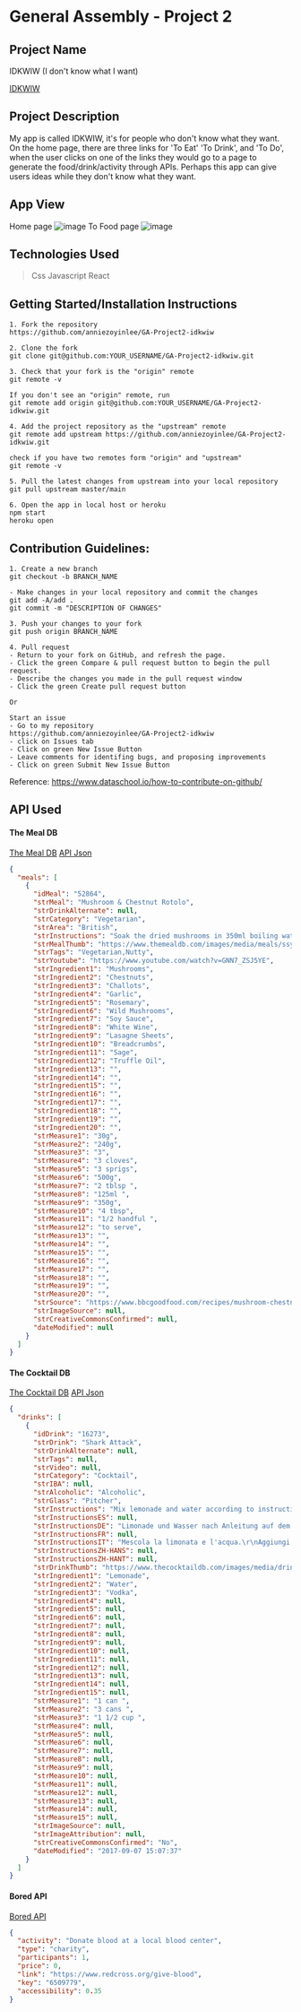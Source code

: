# General Assembly - Project 2

## Project Name
IDKWIW (I don't know what I want)

[IDKWIW](https://idkwiw-react.herokuapp.com/)

## Project Description
My app is called IDKWIW, it's for people who don't know what they want. On the home page, there are three links for 'To Eat' 'To Drink', and 'To Do', when the user clicks on one of the links they would go to a page to generate the food/drink/activity through APIs. Perhaps this app can give users ideas while they don't know what they want.

## App View
Home page
![image](https://imgur.com/dG7CYts.png)
To Food page
![image](https://imgur.com/Us4RqOZ.png)

## Technologies Used
> Css
> Javascript
> React

## Getting Started/Installation Instructions
```
1. Fork the repository
https://github.com/anniezoyinlee/GA-Project2-idkwiw

2. Clone the fork 
git clone git@github.com:YOUR_USERNAME/GA-Project2-idkwiw.git

3. Check that your fork is the "origin" remote
git remote -v 

If you don't see an "origin" remote, run
git remote add origin git@github.com:YOUR_USERNAME/GA-Project2-idkwiw.git

4. Add the project repository as the "upstream" remote
git remote add upstream https://github.com/anniezoyinlee/GA-Project2-idkwiw.git

check if you have two remotes form "origin" and "upstream"
git remote -v

5. Pull the latest changes from upstream into your local repository
git pull upstream master/main

6. Open the app in local host or heroku
npm start
heroku open
```

## Contribution Guidelines: 
```
1. Create a new branch
git checkout -b BRANCH_NAME

- Make changes in your local repository and commit the changes
git add -A/add .
git commit -m "DESCRIPTION OF CHANGES"

3. Push your changes to your fork
git push origin BRANCH_NAME

4. Pull request
- Return to your fork on GitHub, and refresh the page.
- Click the green Compare & pull request button to begin the pull request.
- Describe the changes you made in the pull request window
- Click the green Create pull request button

Or 

Start an issue
- Go to my repository
https://github.com/anniezoyinlee/GA-Project2-idkwiw
- click on Issues tab
- Click on green New Issue Button
- Leave comments for identifing bugs, and proposing improvements
- Click on green Submit New Issue Button
```
Reference: https://www.dataschool.io/how-to-contribute-on-github/

## API Used
#### The Meal DB
[The Meal DB](https://www.themealdb.com/api.php)
[API Json](https://www.themealdb.com/api/json/v1/1/random.php)
```json
{
  "meals": [
    {
      "idMeal": "52864",
      "strMeal": "Mushroom & Chestnut Rotolo",
      "strDrinkAlternate": null,
      "strCategory": "Vegetarian",
      "strArea": "British",
      "strInstructions": "Soak the dried mushrooms in 350ml boiling water and set aside until needed. Blitz ¾ of the chestnuts with 150ml water until creamy. Roughly chop the remaining chestnuts.\r\nHeat 2 tbsp olive oil in a large non-stick frying pan. Fry the shallots with a pinch of salt until softened, then add the garlic, chopped chestnuts and rosemary, and fry for 2 mins more. Add the wild mushrooms, 2 tbsp oil and some seasoning. Cook for 3 mins until they begin to soften. Drain and roughly chop the dried mushrooms (reserve the soaking liquid), then add those too, along with the soy sauce, and fry for 2 mins more.\r\nWhisk the wine, reserved mushroom liquid and chestnut cream together to create a sauce. Season, then add half to the mushroom mixture in the pan and cook for 1 min until the sauce becomes glossy. Remove and discard the rosemary sprigs, then set the mixture aside.\r\nHeat oven to 180C/160C fan/gas 4. Bring a large pan of salted water to the boil and get a large bowl of ice water ready. Drop the lasagne sheets into the boiling water for 2 mins or until pliable and a little cooked, then immediately plunge them into the cold water. Using your fingers, carefully separate the sheets and transfer to a clean tea towel. Spread a good spoonful of the sauce on the bottom two thirds of each sheet, then, rolling away from yourself, roll up the shorter ends. Cut each roll in half, then position the rolls of pasta cut-side up in a pie dish that you are happy to serve from at the table. If you have any mushroom sauce remaining after you’ve rolled up all the sheets, simply push it into some of the exposed rolls of pasta.\r\nPour the rest of the sauce over the top of the pasta, then bake for 10 mins or until the pasta no longer has any resistance when tested with a skewer.\r\nMeanwhile, put the breadcrumbs, the last 2 tbsp olive oil, sage leaves and some seasoning in a bowl, and toss everything together. Scatter the rotolo with the crumbs and sage, then bake for another 10 mins, until the top is golden and the sage leaves are crispy. Leave to cool for 10 mins to allow the pasta to absorb the sauce, then drizzle with a little truffle oil, if you like, before taking your dish to the table.",
      "strMealThumb": "https://www.themealdb.com/images/media/meals/ssyqwr1511451678.jpg",
      "strTags": "Vegetarian,Nutty",
      "strYoutube": "https://www.youtube.com/watch?v=GNN7_ZSJ5YE",
      "strIngredient1": "Mushrooms",
      "strIngredient2": "Chestnuts",
      "strIngredient3": "Challots",
      "strIngredient4": "Garlic",
      "strIngredient5": "Rosemary",
      "strIngredient6": "Wild Mushrooms",
      "strIngredient7": "Soy Sauce",
      "strIngredient8": "White Wine",
      "strIngredient9": "Lasagne Sheets",
      "strIngredient10": "Breadcrumbs",
      "strIngredient11": "Sage",
      "strIngredient12": "Truffle Oil",
      "strIngredient13": "",
      "strIngredient14": "",
      "strIngredient15": "",
      "strIngredient16": "",
      "strIngredient17": "",
      "strIngredient18": "",
      "strIngredient19": "",
      "strIngredient20": "",
      "strMeasure1": "30g",
      "strMeasure2": "240g",
      "strMeasure3": "3",
      "strMeasure4": "3 cloves",
      "strMeasure5": "3 sprigs",
      "strMeasure6": "500g",
      "strMeasure7": "2 tblsp ",
      "strMeasure8": "125ml ",
      "strMeasure9": "350g",
      "strMeasure10": "4 tbsp",
      "strMeasure11": "1/2 handful ",
      "strMeasure12": "to serve",
      "strMeasure13": "",
      "strMeasure14": "",
      "strMeasure15": "",
      "strMeasure16": "",
      "strMeasure17": "",
      "strMeasure18": "",
      "strMeasure19": "",
      "strMeasure20": "",
      "strSource": "https://www.bbcgoodfood.com/recipes/mushroom-chestnut-rotolo",
      "strImageSource": null,
      "strCreativeCommonsConfirmed": null,
      "dateModified": null
    }
  ]
}
```
#### The Cocktail DB
[The Cocktail DB](https://www.thecocktaildb.com/api.php)
[API Json](https://www.thecocktaildb.com/api/json/v1/1/random.php)
```json
{
  "drinks": [
    {
      "idDrink": "16273",
      "strDrink": "Shark Attack",
      "strDrinkAlternate": null,
      "strTags": null,
      "strVideo": null,
      "strCategory": "Cocktail",
      "strIBA": null,
      "strAlcoholic": "Alcoholic",
      "strGlass": "Pitcher",
      "strInstructions": "Mix lemonade and water according to instructions on back of can. If the instructions say to add 4 1/3 cans of water do so. Mix into pitcher. Add 1 1/2 cup of Vodka (Absolut). Mix well. Pour into glass of crushed ice. Excellent!",
      "strInstructionsES": null,
      "strInstructionsDE": "Limonade und Wasser nach Anleitung auf dem Dosenrücken mischen. Wenn die Anweisungen besagen, 4 1/3 Dosen Wasser hinzuzufügen, tun Sie dies. In den Krug mischen. Füge 1 1/2 Tasse Wodka (Absolut) hinzu. Gut mischen. In ein Glas zerstoßenes Eis gießen. Ausgezeichnet!",
      "strInstructionsFR": null,
      "strInstructionsIT": "Mescola la limonata e l'acqua.\r\nAggiungi 1 tazza e mezza di Vodka (Absolut).\r\nMescolare bene.\r\nVersare in un bicchiere di ghiaccio tritato.",
      "strInstructionsZH-HANS": null,
      "strInstructionsZH-HANT": null,
      "strDrinkThumb": "https://www.thecocktaildb.com/images/media/drink/uv96zr1504793256.jpg",
      "strIngredient1": "Lemonade",
      "strIngredient2": "Water",
      "strIngredient3": "Vodka",
      "strIngredient4": null,
      "strIngredient5": null,
      "strIngredient6": null,
      "strIngredient7": null,
      "strIngredient8": null,
      "strIngredient9": null,
      "strIngredient10": null,
      "strIngredient11": null,
      "strIngredient12": null,
      "strIngredient13": null,
      "strIngredient14": null,
      "strIngredient15": null,
      "strMeasure1": "1 can ",
      "strMeasure2": "3 cans ",
      "strMeasure3": "1 1/2 cup ",
      "strMeasure4": null,
      "strMeasure5": null,
      "strMeasure6": null,
      "strMeasure7": null,
      "strMeasure8": null,
      "strMeasure9": null,
      "strMeasure10": null,
      "strMeasure11": null,
      "strMeasure12": null,
      "strMeasure13": null,
      "strMeasure14": null,
      "strMeasure15": null,
      "strImageSource": null,
      "strImageAttribution": null,
      "strCreativeCommonsConfirmed": "No",
      "dateModified": "2017-09-07 15:07:37"
    }
  ]
}
```
#### Bored API
[Bored API](https://www.boredapi.com/documentation)
```json
{
  "activity": "Donate blood at a local blood center",
  "type": "charity",
  "participants": 1,
  "price": 0,
  "link": "https://www.redcross.org/give-blood",
  "key": "6509779",
  "accessibility": 0.35
}
```
<!-- 
## Component Hierarchy
App - Render header with Subtitle and Catagory links
  - Subtitle - changes with different page
  - Links - links for To Eat/To Drink/To Do
  - Catagory 
    - Food
      - FoodDetails - render content from API
    - Drink
      - DrinkDetails - render content from API
    - Activity
      - ActivityDetails - render content from API
    - HomeBtn - button to go to home page
    - GenerateBtn - button to generate content from API

## Wireframes
Home page
![image](https://imgur.com/rOwTS8J.jpg)
To Food page
![image](https://imgur.com/ZJzBNpX.jpg)
To Drink page
![image](https://imgur.com/qRCOQX3.jpg)
To Do page
![image](https://imgur.com/tdwn28G.jpg)

## User Stories
#### MVP Goals
* As a player, I want to see a home page with links for 'To Eat', 'To Drink', and 'To Do'
* As a player, I want to click on each of the links and go to their page
* As a player, I want to see a placeholder image and food/drink names on to eat/to drink page
* As a player, I want to see a placeholder activity name on to do page
* As a player, I want to see second title changes by to eat/to drink/to do pages
* As a player, I want to see a generate button and home button on to eat/to drink/to do pages
* As a player, I want to click on generate button and see a new to eat/to drink/to do suggestion
* As a player, I want to click on the home button and go back to the home page

#### Stretch Goals
* As a player, I would like to check food by category.
* As a player, I would like to check drinks by category. 
-->
